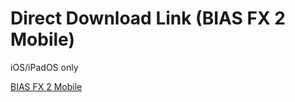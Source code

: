 # Direct Download Link (BIAS FX 2 Mobile)

iOS/iPadOS only
 
[BIAS FX 2 Mobile](https://apps.apple.com/us/app/bias-fx-2-1-guitar-tone-app/id1475438828)
